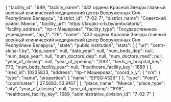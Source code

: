{
    "facility_id": 1689,
    "facility_name": "432 ордена Красной Звезды главный военный клинический медицинский центр Вооруженных Сил Республики Беларусь",
    "district_id": "7-02-7",
    "district_name": "Советский район, Минск",
    "facility_url": "https:\/\/krupki-crb.by\/ambulatorii\/",
    "facility_address": "пр-т Машерова",
    "facility_type": "Государственное учреждение",
    "ap_1": "26",
    "name": "432 ордена Красной Звезды главный военный клинический медицинский центр Вооруженных Сил Республики Беларусь",
    "state": "public institution",
    "stats": [
        {
            "url": "centr-sluha-1.by",
            "dep_name": null,
            "date_year": null,
            "num_beds_dep": null,
            "num_deps_year": null,
            "num_doctors_dep": null,
            "num_doctors_med": null,
            "year_of_closing": null,
            "year_of_opening": "2001",
            "beds_in_hospital_key": 770,
            "num_beds_facility_year": null,
            "healthcare_facility_key": 1689
        }
    ],
    "med_id": 10235823,
    "address": "пр-т Машерова",
    "coord_x_y": {
        "crs": {
            "type": "name",
            "properties": {
                "name": "EPSG:4326"
            }
        },
        "type": "Point",
        "coordinates": [
            27.5683,
            53.9167
        ]
    },
    "place_name": "Минск",
    "place_type": "city",
    "year_of_closing": null,
    "year_of_opening": "1918",
    "healthcare_facility_key": 1689,
    "administrative_division_id": "7-02-7"
}